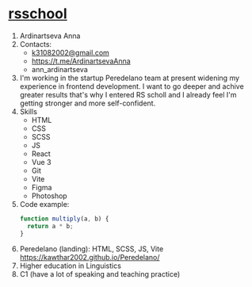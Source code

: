# [rsschool](https://kawthar2002.github.io/Portfolio.project/)

1. Ardinartseva Anna
2. Contacts:
   - k31082002@gmail.com
   - https://t.me/ArdinartsevaAnna
   - ann_ardinartseva
3. I'm working in the startup Peredelano team at present widening my experience in frontend development. I want to go deeper and achive greater results that's why I entered RS scholl and I already feel I'm getting stronger and more self-confident.
4. Skills
   - HTML
   - CSS
   - SCSS
   - JS
   - React
   - Vue 3
   - Git
   - Vite
   - Figma
   - Photoshop
5. Code example:
   ```javascript
   function multiply(a, b) {
     return a * b;
   }
   ```
6. Peredelano (landing): HTML, SCSS, JS, Vite
    https://kawthar2002.github.io/Peredelano/
7. Higher education in Linguistics
8. C1 (have a lot of speaking and teaching practice)
